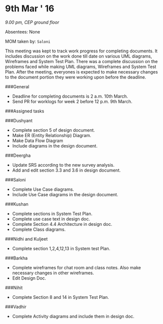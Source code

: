 9th Mar ' 16
============
*9.00 pm, CEP ground floor*

Absentees: None

MOM taken by: `Saloni`

This meeting was kept to track work progress for completing documents. It includes discussion on the work done till date on various UML diagrams, Wireframes and System Test Plan. There was a complete discussion on the problems faced while making  UML diagrams, Wireframes and System Test Plan. After the meeting, everyones is expected to make necessary changes to the document portion they were working upon before the deadline.

###General
* Deadline for completing documents is 2 a.m. 10th March.
* Send PR for worklogs for week 2 before 12 p.m. 9th March.

###Assigned tasks

###Dushyant
 * Complete section 5 of design document.
 * Make ER (Entity Relationship) Diagram.
 * Make Data Flow Diagram
 * Include diagrams in the design document.

###Deergha
* Update SRS according to the new survey analysis.
* Add and edit section 3.3 and 3.6 in design document.

###Saloni
* Complete Use Case diagrams.
* Include Use Case diagrams in the design document.

###Kushan
* Complete sections in System Test Plan.
* Complete use case text in design doc.
* Complete Section 4.4 Architecture in design doc.
* Complete Class diagrams.

###Nidhi and Kuljeet
* Complete section 1,2,4,12,13 in System test Plan.

###Barkha
* Complete wireframes for chat room and class notes. Also make necessary changes in other wireframes.
* Edit Design Doc.

###Nihit
* Complete Section 8 and 14 in System Test Plan.

###Vadhir
* Complete Activity diagrams and include them in design doc.
